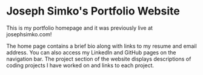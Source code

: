 # Joseph Simko's Portfolio Website

This is my portfolio homepage and it was previously live at josephsimko.com!

The home page contains a brief bio along with links to my resume and email address. You can also access my LinkedIn and GitHub pages on the navigation bar. The project section of the website displays descriptions of coding projects I have worked on and links to each project.
